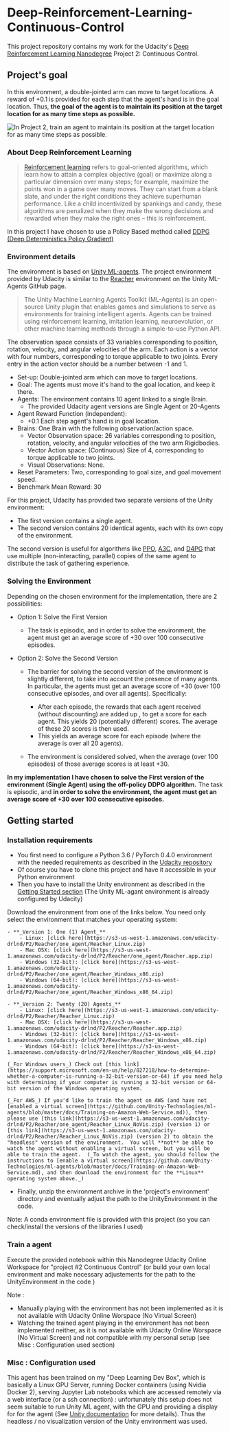 # Deep-Reinforcement-Learning-Continuous-Control

This project repository contains my work for the Udacity's [Deep Reinforcement Learning Nanodegree](https://www.udacity.com/course/deep-reinforcement-learning-nanodegree--nd893) Project 2: Continuous Control.

## Project's goal

In this environment, a double-jointed arm can move to target locations. A reward of +0.1 is provided for each step that the agent's hand is in the goal location. Thus, **the goal of the agent is to maintain its position at the target location for as many time steps as possible.**

![In Project 2, train an agent to maintain its position at the target location for as many time steps as possible.](images/reacher.gif)


### About Deep Reinforcement Learning

> [Reinforcement learning](https://skymind.ai/wiki/deep-reinforcement-learning) refers to goal-oriented algorithms, which learn how to attain a complex objective (goal) or maximize along a particular dimension over many steps; for example, maximize the points won in a game over many moves. They can start from a blank slate, and under the right conditions they achieve superhuman performance. Like a child incentivized by spankings and candy, these algorithms are penalized when they make the wrong decisions and rewarded when they make the right ones – this is reinforcement.

In this project I have chosen to use a Policy Based method called [DDPG (Deep Deterministics Policy Gradient)](https://spinningup.openai.com/en/latest/algorithms/ddpg.html)

### Environment details

The environment is based on [Unity ML-agents](https://github.com/Unity-Technologies/ml-agents). The project environment provided by Udacity is similar to the [Reacher](https://github.com/Unity-Technologies/ml-agents/blob/master/docs/Learning-Environment-Examples.md#reacher) environment on the Unity ML-Agents GitHub page.

> The Unity Machine Learning Agents Toolkit (ML-Agents) is an open-source Unity plugin that enables games and simulations to serve as environments for training intelligent agents. Agents can be trained using reinforcement learning, imitation learning, neuroevolution, or other machine learning methods through a simple-to-use Python API. 

The observation space consists of 33 variables corresponding to position, rotation, velocity, and angular velocities of the arm. Each action is a vector with four numbers, corresponding to torque applicable to two joints. Every entry in the action vector should be a number between -1 and 1.

- Set-up: Double-jointed arm which can move to target locations.
- Goal: The agents must move it's hand to the goal location, and keep it there.
- Agents: The environment contains 10 agent linked to a single Brain.
  - The provided Udacity agent versions are Single Agent or 20-Agents
- Agent Reward Function (independent):
  - +0.1 Each step agent's hand is in goal location.
- Brains: One Brain with the following observation/action space.
  - Vector Observation space: 26 variables corresponding to position, rotation, velocity, and angular velocities of the two arm Rigidbodies.
  - Vector Action space: (Continuous) Size of 4, corresponding to torque applicable to two joints.
  - Visual Observations: None.
- Reset Parameters: Two, corresponding to goal size, and goal movement speed.
- Benchmark Mean Reward: 30


For this project, Udacity has provided two separate versions of the Unity environment:
- The first version contains a single agent.
- The second version contains 20 identical agents, each with its own copy of the environment.

The second version is useful for algorithms like [PPO](https://arxiv.org/pdf/1707.06347.pdf), [A3C](https://arxiv.org/pdf/1602.01783.pdf), and [D4PG](https://openreview.net/pdf?id=SyZipzbCb) that use multiple (non-interacting, parallel) copies of the same agent to distribute the task of gathering experience.

### Solving the Environment

Depending on the chosen environment for the implementation, there are 2 possibilities:

- Option 1: Solve the First Version
  - The task is episodic, and in order to solve the environment, the agent must get an average score of +30 over 100 consecutive episodes. 

- Option 2: Solve the Second Version
  - The barrier for solving the second version of the environment is slightly different, to take into account the presence of many agents. In particular, the agents must get an average score of +30 (over 100 consecutive episodes, and over all agents). Specifically:
    - After each episode, the rewards that each agent received (without discounting) are added up , to get a score for each agent. This yields 20 (potentially different) scores. The average of these 20 scores is then used.
    - This yields an average score for each episode (where the average is over all 20 agents).

  - The environment is considered solved, when the average (over 100 episodes) of those average scores is at least +30.


**In my implementation I have chosen to solve the First version of the environment (Single Agent) using the off-policy DDPG algorithm.** The task is episodic, and **in order to solve the environment, the agent must get an average score of +30 over 100 consecutive episodes.**



## Getting started

### Installation requirements

- You first need to configure a Python 3.6 / PyTorch 0.4.0 environment with the needed requirements as described in the [Udacity repository](https://github.com/udacity/deep-reinforcement-learning#dependencies)
- Of course you have to clone this project and have it accessible in your Python environment
- Then you have to install the Unity environment as described in the [Getting Started section](https://github.com/udacity/deep-reinforcement-learning/blob/master/p2_continuous-control/README.md) (The Unity ML-agant environment is already configured by Udacity)

Download the environment from one of the links below.  You need only select the environment that matches your operating system:

    - **_Version 1: One (1) Agent_**
        - Linux: [click here](https://s3-us-west-1.amazonaws.com/udacity-drlnd/P2/Reacher/one_agent/Reacher_Linux.zip)
        - Mac OSX: [click here](https://s3-us-west-1.amazonaws.com/udacity-drlnd/P2/Reacher/one_agent/Reacher.app.zip)
        - Windows (32-bit): [click here](https://s3-us-west-1.amazonaws.com/udacity-drlnd/P2/Reacher/one_agent/Reacher_Windows_x86.zip)
        - Windows (64-bit): [click here](https://s3-us-west-1.amazonaws.com/udacity-drlnd/P2/Reacher/one_agent/Reacher_Windows_x86_64.zip)

    - **_Version 2: Twenty (20) Agents_**
        - Linux: [click here](https://s3-us-west-1.amazonaws.com/udacity-drlnd/P2/Reacher/Reacher_Linux.zip)
        - Mac OSX: [click here](https://s3-us-west-1.amazonaws.com/udacity-drlnd/P2/Reacher/Reacher.app.zip)
        - Windows (32-bit): [click here](https://s3-us-west-1.amazonaws.com/udacity-drlnd/P2/Reacher/Reacher_Windows_x86.zip)
        - Windows (64-bit): [click here](https://s3-us-west-1.amazonaws.com/udacity-drlnd/P2/Reacher/Reacher_Windows_x86_64.zip)
    
    (_For Windows users_) Check out [this link](https://support.microsoft.com/en-us/help/827218/how-to-determine-whether-a-computer-is-running-a-32-bit-version-or-64) if you need help with determining if your computer is running a 32-bit version or 64-bit version of the Windows operating system.

    (_For AWS_) If you'd like to train the agent on AWS (and have not [enabled a virtual screen](https://github.com/Unity-Technologies/ml-agents/blob/master/docs/Training-on-Amazon-Web-Service.md)), then please use [this link](https://s3-us-west-1.amazonaws.com/udacity-drlnd/P2/Reacher/one_agent/Reacher_Linux_NoVis.zip) (version 1) or [this link](https://s3-us-west-1.amazonaws.com/udacity-drlnd/P2/Reacher/Reacher_Linux_NoVis.zip) (version 2) to obtain the "headless" version of the environment.  You will **not** be able to watch the agent without enabling a virtual screen, but you will be able to train the agent.  (_To watch the agent, you should follow the instructions to [enable a virtual screen](https://github.com/Unity-Technologies/ml-agents/blob/master/docs/Training-on-Amazon-Web-Service.md), and then download the environment for the **Linux** operating system above._)

- Finally, unzip the environment archive in the 'project's environment' directory and eventually adjust the path to the UnityEnvironment in the code.

Note: A conda environment file is provided with this project (so you can check/install the versions of the libraries I used)


    
### Train a agent
    
Execute the provided notebook within this Nanodegree Udacity Online Workspace for "project #2  Continuous Control" (or build your own local environment and make necessary adjustements for the path to the UnityEnvironment in the code )

Note :
- Manually playing with the environment has not been implemented as it is not available with Udacity Online Worspace (No Virtual Screen)    
- Watching the trained agent playing in the environment has not been implemented neither, as it is not available with Udacity Online Worspace (No Virtual Screen) and not compatible with my personal setup (see Misc : Configuration used  section)

### Misc : Configuration used 

This agent has been trained on my "Deep Learning Dev Box", which is basically a Linux GPU Server, running Docker containers (using Nvidia Docker 2), serving Jupyter Lab notebooks which are accessed remotely via a web interface (or a ssh connection) : unfortunately this setup does not seem suitable to run Unity ML agent, with the GPU and providing a display for for the agent (See [Unity documentation](https://github.com/Unity-Technologies/ml-agents/blob/master/docs/Using-Docker.md) for more details). Thus the headless / no visualization version of the Unity environment was used.

